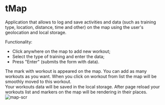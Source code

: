 # tMap
Application that allows to log and save activities and data (such as training type, location, distance, time and other) on the map using the user's geolocation and local storage.<br/>

Functionality: 
- Click anywhere on the map to add new workout;
- Select the type of training and enter the data;
- Press "Enter" (submits the form with data). <br/>

The mark with workout is appeared on the map. You can add as many workouts as you want. When you click on workout from list the map will be smoothly moved to this workout.<br/>
Your workouts data will be saved in the local storage. After page reload your workouts list and markers on the map will be rendering in their places. <br/>
![map-scr](https://user-images.githubusercontent.com/103335620/186629836-4ace473d-036d-4738-b449-cf4c388412fd.png)
